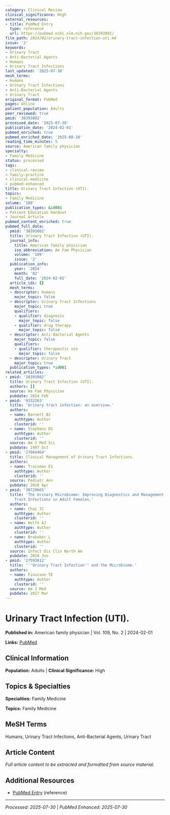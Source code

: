 ```yaml
---
category: Clinical Review
clinical_significance: High
external_resources:
- title: PubMed Entry
  type: reference
  url: https://pubmed.ncbi.nlm.nih.gov/38393802/
file_path: 2024/02/urinary-tract-infection-uti.md
issue: '2'
keywords:
- Urinary Tract
- Anti-Bacterial Agents
- Humans
- Urinary Tract Infections
last_updated: '2025-07-30'
mesh_terms:
- Humans
- Urinary Tract Infections
- Anti-Bacterial Agents
- Urinary Tract
original_format: PubMed
pages: Online
patient_population: Adults
peer_reviewed: true
pmid: '38393802'
processed_date: '2025-07-30'
publication_date: '2024-02-01'
pubmed_enriched: true
pubmed_enriched_date: '2025-08-10'
reading_time_minutes: 5
source: American family physician
specialty:
- Family Medicine
status: processed
tags:
- clinical-review
- family-practice
- clinical-medicine
- pubmed-enhanced
title: Urinary Tract Infection (UTI).
topics:
- Family Medicine
volume: '109'
publication_types: &id001
- Patient Education Handout
- Journal Article
pubmed_content_enriched: true
pubmed_full_data:
  pmid: '38393802'
  title: Urinary Tract Infection (UTI).
  journal_info:
    title: American family physician
    iso_abbreviation: Am Fam Physician
    volume: '109'
    issue: '2'
  publication_info:
    year: '2024'
    month: '02'
    full_date: '2024-02-01'
  article_ids: {}
  mesh_terms:
  - descriptor: Humans
    major_topic: false
  - descriptor: Urinary Tract Infections
    major_topic: true
    qualifiers:
    - qualifier: diagnosis
      major_topic: false
    - qualifier: drug therapy
      major_topic: false
  - descriptor: Anti-Bacterial Agents
    major_topic: false
    qualifiers:
    - qualifier: therapeutic use
      major_topic: false
  - descriptor: Urinary Tract
    major_topic: true
  publication_types: *id001
related_articles:
- pmid: '38393802'
  title: Urinary Tract Infection (UTI).
  authors: []
  source: Am Fam Physician
  pubdate: 2024 Feb
- pmid: '9332263'
  title: 'Urinary tract infection: an overview.'
  authors:
  - name: Barnett BJ
    authtype: Author
    clusterid: ''
  - name: Stephens DS
    authtype: Author
    clusterid: ''
  source: Am J Med Sci
  pubdate: 1997 Oct
- pmid: '27064464'
  title: Clinical Management of Urinary Tract Infections.
  authors:
  - name: Traisman ES
    authtype: Author
    clusterid: ''
  source: Pediatr Ann
  pubdate: 2016 Apr
- pmid: '38729665'
  title: 'The Urinary Microbiome: Improving Diagnostics and Management of Urinary
    Tract Infections in Adult Females.'
  authors:
  - name: Chai TC
    authtype: Author
    clusterid: ''
  - name: Wolfe AJ
    authtype: Author
    clusterid: ''
  - name: Brubaker L
    authtype: Author
    clusterid: ''
  source: Infect Dis Clin North Am
  pubdate: 2024 Jun
- pmid: '27593612'
  title: '''Urinary Tract Infection'' and the Microbiome.'
  authors:
  - name: Finucane TE
    authtype: Author
    clusterid: ''
  source: Am J Med
  pubdate: 2017 Mar
---
```


# Urinary Tract Infection (UTI).

**Published in:** American family physician | Vol. 109, No. 2 | 2024-02-01

**Links:** [PubMed](https://pubmed.ncbi.nlm.nih.gov/38393802/)

## Clinical Information

**Population:** Adults | **Clinical Significance:** High

## Topics & Specialties

**Specialties:** Family Medicine

**Topics:** Family Medicine

## MeSH Terms

Humans, Urinary Tract Infections, Anti-Bacterial Agents, Urinary Tract

## Article Content

*Full article content to be extracted and formatted from source material.*

## Additional Resources

- [PubMed Entry](https://pubmed.ncbi.nlm.nih.gov/38393802/) (reference)

---

*Processed: 2025-07-30* | *PubMed Enhanced: 2025-07-30*
